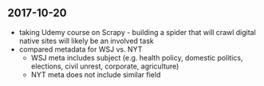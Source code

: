 ## 2017-10-20
* taking Udemy course on Scrapy - building a spider that will crawl digital native sites will likely be an involved task
* compared metadata for WSJ vs. NYT
  * WSJ meta includes subject (e.g. health policy, domestic politics, elections, civil unrest, corporate, agriculture)
  * NYT meta does not include similar field
